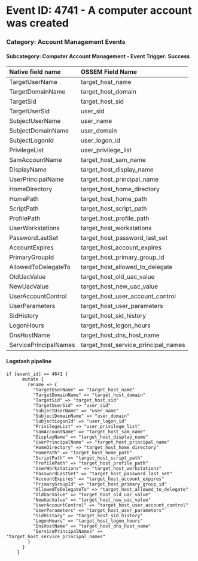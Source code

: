 # Event ID: 4741 - A computer account was created
### Category: Account Management Events
#### Subcategory: Computer Account Management - Event Trigger: Success

|Native field name            |OSSEM Field Name                     |
|:----------------------------|:------------------------------------|
| TargetUserName              | target_host_name                    |
| TargetDomainName            | target_host_domain                  |
| TargetSid                   | target_host_sid                     |
| TargetUserSid               | user_sid                            |
| SubjectUserName             | user_name                           |
| SubjectDomainName           | user_domain                         |
| SubjectLogonId              | user_logon_id                       |
| PrivilegeList               | user_privilege_list                 |
| SamAccountName              | target_host_sam_name                |
| DisplayName                 | target_host_display_name            |
| UserPrincipalName           | target_host_principal_name          |
| HomeDirectory               | target_host_home_directory          |
| HomePath                    | target_host_home_path               |
| ScriptPath                  | target_host_script_path             |
| ProfilePath                 | target_host_profile_path            | 
| UserWorkstations            | target_host_workstations            | 
| PasswordLastSet             | target_host_password_last_set       |
| AccountExpires              | target_host_account_expires         |
| PrimaryGroupId              | target_host_primary_group_id        |
| AllowedToDelegateTo         | target_host_allowed_to_delegate     |
| OldUacValue                 | target_host_old_uac_value           |
| NewUacValue                 | target_host_new_uac_value           |
| UserAccountControl          | target_host_user_account_control    |
| UserParameters              | target_host_user_parameters         |
| SidHistory                  | target_host_sid_history             |
| LogonHours                  | target_host_logon_hours             |
| DnsHostName                 | target_host_dns_host_name           |
| ServicePrincipalNames       | target_host_service_principal_names |


#### Logstash pipeline

```
if [event_id] == 4641 {
      mutate {
        rename => {
          "TargetUserName" => "target_host_name"
          "TargetDomainName" => "target_host_domain"
          "TargetSid" => "target_host_sid"
          "TargetUserSid" => "user_sid"
          "SubjectUserName" => "user_name"
          "SubjectDomainName" => "user_domain"
          "SubjectLogonId" => "user_logon_id"
          "PrivilegeList" => "user_privilege_list"
          "SamAccountName" => "target_host_sam_name"
          "DisplayName" => "target_host_display_name"
          "UserPrincipalName" => "target_host_principal_name"
          "HomeDirectory" => "target_host_home_directory"
          "HomePath" => "target_host_home_path"
          "ScriptPath" => "target_host_script_path"
          "ProfilePath" => "target_host_profile_path"
          "UserWorkstations" => "target_host_workstations"
          "PasswordLastSet" => "target_host_password_last_set"  
          "AccountExpires" => "target_host_account_expires"
          "PrimaryGroupId" => "target_host_primary_group_id"
          "AllowedToDelegateTo" => "target_host_allowed_to_delegate"
          "OldUacValue" => "target_host_old_uac_value"
          "NewUacValue" => "target_host_new_uac_value"
          "UserAccountControl" => "target_host_user_account_control"
          "UserParameters" => "target_host_user_parameters"
          "SidHistory" => "target_host_sid_history"
          "LogonHours" => "target_host_logon_hours"
          "DnsHostName" => "target_host_dns_host_name"
          "ServicePrincipalNames" => "target_host_service_principal_names"
        }
      }
    }
```